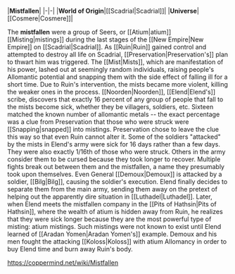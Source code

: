 |**Mistfallen**|
|-|-|
|**World of Origin**|[[Scadrial\|Scadrial]]|
|**Universe**|[[Cosmere\|Cosmere]]|

The **mistfallen** were a group of Seers, or [[Atium\|atium]] [[Misting\|mistings]] during the last stages of the [[New Empire\|New Empire]] on [[Scadrial\|Scadrial]].
As [[Ruin\|Ruin]] gained control and attempted to destroy all life on Scadrial, [[Preservation\|Preservation's]] plan to thwart him was triggered. The [[Mist\|Mists]], which are manifestation of his power, lashed out at seemingly random individuals, raising people's Allomantic potential and snapping them with the side effect of falling ill for a short time. Due to Ruin's intervention, the mists became more violent, killing the weaker ones in the process. [[Noorden\|Noorden]], [[Elend\|Elend's]] scribe, discovers that exactly 16 percent of any group of people that fall to the mists become sick, whether they be villagers, soldiers, etc. Sixteen matched the known number of allomantic metals -- the exact percentage was a clue from Preservation that those who were struck were [[Snapping\|snapped]] into mistings. Preservation chose to leave the clue this way so that even Ruin cannot alter it.
Some of the soldiers "attacked" by the mists in Elend's army were sick for 16 days rather than a few days. They were also exactly 1/16th of those who were struck. Others in the army consider them to be cursed because they took longer to recover. Multiple fights break out between them and the mistfallen, a name they presumably took upon themselves. Even General [[Demoux\|Demoux]] is attacked by a soldier, [[Bilg\|Bilg]], causing the soldier's execution. Elend finally decides to separate them from the main army, sending them away on the pretext of helping out the apparently dire situation in [[Luthadel\|Luthadel]].
Later, when Elend meets the mistfallen company in the [[Pits of Hathsin\|Pits of Hathsin]], where the wealth of atium is hidden away from Ruin, he realizes that they were sick longer because they are the most powerful type of misting: atium mistings. Such mistings were not known to exist until Elend learned of [[Aradan Yomen\|Aradan Yomen's]] example. Demoux and his men fought the attacking [[Koloss\|Koloss]] with atium Allomancy in order to buy Elend time and burn away Ruin's body.



https://coppermind.net/wiki/Mistfallen